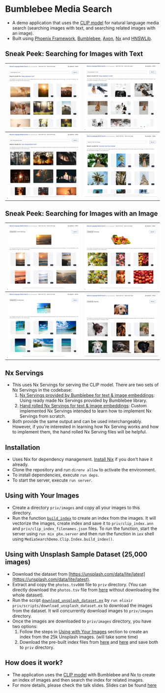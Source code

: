 # Bumblebee Media Search

- A demo application that uses the [CLIP model](https://openai.com/research/clip) for natural language media search (searching images with text, and searching related images with an image).
- Built using [Phoenix Framework](https://github.com/phoenixframework/phoenix), [Bumblebee](https://github.com/elixir-nx/bumblebee), [Axon](https://github.com/elixir-nx/axon), [Nx](https://github.com/elixir-nx/nx) and [HNSWLib](https://github.com/elixir-nx/hnswlib).

## Sneak Peek: Searching for Images with Text

| ![ Searching Images with text 1 ](./docs/search-with-text-3.jpeg) | ![ Searching Images with text 1 ](./docs/search-with-text-2.jpeg) |
| ----------------------------------------------------------------- | ----------------------------------------------------------------- |
| ![ Searching Images with text 3 ](./docs/search-with-text-1.jpeg) | ![ Searching Images with text 4 ](./docs/search-with-text-4.jpeg) |

## Sneak Peek: Searching for Images with an Image

| ![ Searching Images with an Image 1 ](./docs/search-with-image-1.png) | ![ Searching Images with an Image 2 ](./docs/search-with-image-2.jpeg) |
| --------------------------------------------------------------------- | ---------------------------------------------------------------------- |
| ![ Searching Images with an Image 3 ](./docs/search-with-image-3.png) | ![ Searching Images with an Image 4 ](./docs/search-with-image-4.jpeg) |

## Nx Servings

- This uses Nx Servings for serving the CLIP model. There are two sets of Nx Servings in the codebase:
  1. [Nx Servings provided by Bumblebee for text & image embeddings](./lib/media_search_demo/clip/servings/bumblebee/): Using ready made Nx Servings provided by Bumblebee library.
  2. [Hand rolled Nx Servings for text & image embeddings](./lib/media_search_demo/clip/servings/custom/): Custom implemented Nx Servings intended to learn how to implement Nx Servings from scratch.
- Both provide the same output and can be used interchangeably. However, if you're interested in learning how Nx Serving works and how to implement them, the hand rolled Nx Serving files will be helpful.

## Installation

- Uses Nix for dependency management. [Install Nix](https://nixos.org/download.html) if you don't have it already.
- Clone the repository and run `direnv allow` to activate the environment.
- To install dependencies, execute `run deps`.
- To start the server, execute `run server`.

## Using with Your Images

- Create a directory `priv/images` and copy all your images to this directory.
- Run the function [`build_index`](./lib/media_search_demo/clip/clip_index.ex) to create an index from the images. It will vectorize the images, create index and save it to `priv/clip_index.ann` and `priv/clip_index_filenames.json` files. To run the function, start the server using `run mix phx.server` and then run the function in `iex` shell using `MediaSearchDemo.Clip.Index.build_index()`.

## Using with Unsplash Sample Dataset (25,000 images)

- Download the dataset from [https://unsplash.com/data/lite/latest](https://unsplash.com/data/lite/latest).
- Extract and copy the `photos.tsv000` file to `priv` directory. (You can directly download the `photos.tsv` file from [here](https://assets.rajrajhans.com/bumblebee-media-search/unsplash-25k/photos.tsv000) without downloading the whole dataset).
- Run the script [`download_unsplash_dataset.ex`](./priv/scripts/download_unsplash_dataset.ex) by `run elixir priv/scripts/download_unsplash_dataset.ex` to download the images from the dataset. It will concurrently download images to `priv/images` directory.
- Once the images are downloaded to `priv/images` directory, you have two options:
  1. Follow the steps in [Using with Your Images](#using-with-your-images) section to create an index from the 25k Unsplash images. (will take some time)
  2. Download the pre-built index files from [here](https://assets.rajrajhans.com/bumblebee-media-search/unsplash-25k/clip_index.ann) and [here](https://assets.rajrajhans.com/bumblebee-media-search/unsplash-25k/clip_index_filenames.json) and save both to `priv` directory.

## How does it work?

- The application uses the [CLIP model](https://openai.com/research/clip) with Bumblebee and Nx to create an index of images and then search the index for related images.
- For more details, please check the talk slides. Slides can be found [here](https://assets.rajrajhans.com/bumblebee-media-search/slides_raj_rajhans_elixir_conf_africa_2023.pdf)
